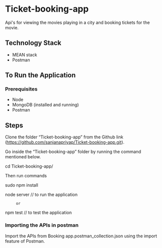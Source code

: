 # Ticket-booking-app
Api's for viewing the movies playing in a city and booking tickets for the movie.

## Technology Stack 
* MEAN stack
* Postman


## To Run the Application

### Prerequisites

* Node
* MongoDB (installed and running)
* Postman

## Steps

Clone the folder “Ticket-booking-app” from the Github link (https://github.com/sanjanapriyap/Ticket-booking-app.git).

Go inside the “Ticket-booking-app” folder by running the command mentioned below.

cd Ticket-booking-app/

Then run commands

sudo npm install

node server // to run the application

         or 
npm test // to test the application

### Importing the APIs in postman
Import the APIs from Booking app.postman_collection.json using the import feature of Postman.


